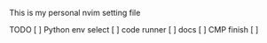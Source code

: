 This is my personal nvim setting file

TODO
[ ] Python env select
[ ] code runner
[ ] docs
[ ] CMP finish
[ ] 

